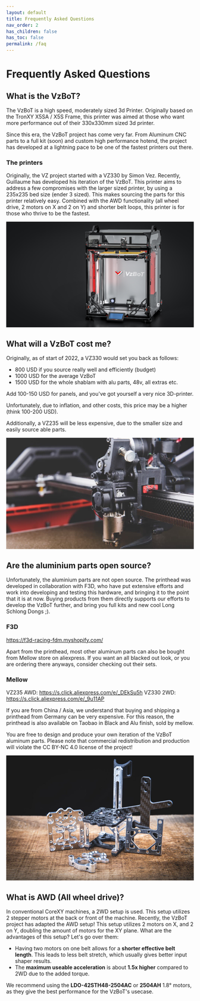 ```yaml
---
layout: default
title: Frequently Asked Questions
nav_order: 2
has_children: false
has_toc: false
permalink: /faq
---
```


# Frequently Asked Questions

## What is the VzBoT?

The VzBoT is a high speed, moderately sized 3d Printer. Originally based on the TronXY X5SA / X5S Frame, this printer was aimed at those who want more performance out of their 330x330mm sized 3d printer.

Since this era, the VzBoT project has come very far. From Aluminum CNC parts to a full kit (soon) and custom high performance hotend, the project has developed at a lightning pace to be one of the fastest printers out there.

### The printers
Originally, the VZ project started with a VZ330 by Simon Vez. Recently, Guillaume has developed his iteration of the VzBoT. This printer aims to address a few compromises with the larger sized printer, by using a 235x235 bed size (ender 3 sized). This makes sourcing the parts for this printer relatively easy. Combined with the AWD functionality (all wheel drive, 2 motors on X and 2 on Y) and shorter belt loops, this printer is for those who thrive to be the fastest.

![](./assets/images/faq/what_vzbot.jpg)

## What will a VzBoT cost me?
Originally, as of start of 2022, a VZ330 would set you back as follows:

- 800 USD if you source really well and efficiently (budget)
- 1000 USD for the average VzBoT
- 1500 USD for the whole shablam with alu parts, 48v, all extras etc.

Add 100-150 USD for panels, and you've got yourself a very nice 3D-printer.

Unfortunately, due to inflation, and other costs, this price may be a higher (think 100-200 USD).

Additionally, a VZ235 will be less expensive, due to the smaller size and easily source able parts.

![](assets/images/faq/cost_vzbot.jpg)

## Are the aluminium parts open source?
Unfortunately, the aluminium parts are not open source. The printhead was developed in collaboration with F3D, who have put extensive efforts and work into developing and testing this hardware, and bringing it to the point that it is at now. Buying products from them directly supports our efforts to develop the VzBoT further, and bring you full kits and new cool Long Schlong Dongs ;).

### F3D
https://f3d-racing-fdm.myshopify.com/

Apart from the printhead, most other aluminum parts can also be bought from Mellow store on aliexpress. If you want an all blacked out look, or you are ordering there anyways, consider checking out their sets.

### Mellow
VZ235 AWD: https://s.click.aliexpress.com/e/_DEkSu5h
VZ330 2WD: https://s.click.aliexpress.com/e/_9u11AP

If you are from China / Asia, we understand that buying and shipping a printhead from Germany can be very expensive. For this reason, the printhead is also available on Taobao in Black and Alu finish, sold by mellow.

You are free to design and produce your own iteration of the VzBoT aluminum parts. Please note that commercial redistribution and production will violate the CC BY-NC 4.0 license of the project!

![](assets/images/faq/vzprinthead.jpg)

## What is AWD (All wheel drive)?
In conventional CoreXY machines, a 2WD setup is used. This setup utilizes 2 stepper motors at the back or front of the machine. Recently, the VzBoT project has adapted the AWD setup! This setup utilizes 2 motors on X, and 2 on Y, doubling the amount of motors for the XY plane. What are the advantages of this setup? Let's go over them:

- Having two motors on one belt allows for a **shorter effective belt length**. This leads to less belt stretch, which usually gives better input shaper results.
- The **maximum useable acceleration** is about **1.5x higher** compared to 2WD due to the added torque.

We recommend using the **LDO-42STH48-2504AC** or **2504AH** 1.8° motors, as they give the best performance for the VzBoT's usecase.

